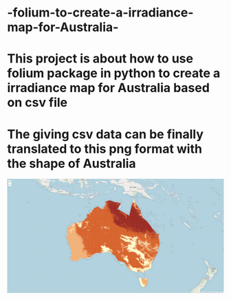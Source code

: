 # -folium-to-create-a-irradiance-map-for-Australia-
# This project is about how to use folium package in python to create a irradiance map for Australia based on csv file

# The giving csv data can be finally translated to this png format with the shape of Australia
![The giuving csv data can be finally translated to this png format with the shape of Australia](Australia.png)
